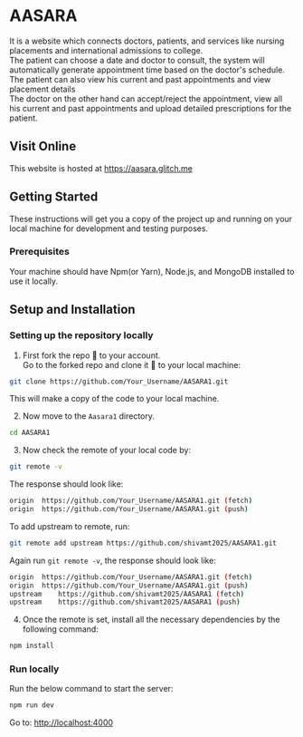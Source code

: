 # AASARA

It is a website which connects doctors, patients, and services like nursing placements and international admissions to college. <br/>
The patient can choose a date and doctor to consult, the system will automatically generate appointment time based on the doctor's schedule. The patient can also view his current and past appointments and view placement details <br/>
The doctor on the other hand can accept/reject the appointment, view all his current and past appointments and upload detailed prescriptions for the patient.<br/>

## Visit Online

This website is hosted at [https://aasara.glitch.me ](https://aasara.glitch.me )

## Getting Started

These instructions will get you a copy of the project up and running on your local machine for development and testing purposes.

### Prerequisites

Your machine should have Npm(or Yarn), Node.js, and MongoDB installed to use it locally.

## Setup and Installation

### Setting up the repository locally

1. First fork the repo :fork_and_knife: to your account.  
   Go to the forked repo and clone it :busts_in_silhouette: to your local machine:

```sh
git clone https://github.com/Your_Username/AASARA1.git
```

This will make a copy of the code to your local machine.

2. Now move to the `Aasara1` directory.

```sh
cd AASARA1
```

3. Now check the remote of your local code by:

```sh
git remote -v
```

The response should look like:

```sh
origin	https://github.com/Your_Username/AASARA1.git (fetch)
origin	https://github.com/Your_Username/AASARA1.git (push)
```

To add upstream to remote, run:

```sh
git remote add upstream https://github.com/shivamt2025/AASARA1.git
```

Again run `git remote -v`, the response should look like:

```sh
origin	https://github.com/Your_Username/AASARA1.git (fetch)
origin	https://github.com/Your_Username/AASARA1.git (push)
upstream	https://github.com/shivamt2025/AASARA1 (fetch)
upstream	https://github.com/shivamt2025/AASARA1 (push)
```

4. Once the remote is set, install all the necessary dependencies by the following command:

```sh
npm install
```
### Run locally

Run the below command to start the server:

```sh
npm run dev
```
Go to: [http://localhost:4000](http://localhost:4000)

